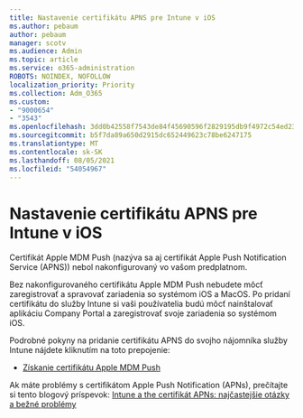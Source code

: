 ```yaml
---
title: Nastavenie certifikátu APNS pre Intune v iOS
ms.author: pebaum
author: pebaum
manager: scotv
ms.audience: Admin
ms.topic: article
ms.service: o365-administration
ROBOTS: NOINDEX, NOFOLLOW
localization_priority: Priority
ms.collection: Adm_O365
ms.custom:
- "9000654"
- "3543"
ms.openlocfilehash: 3dd0b42558f7543de84f45690596f2829195db9f4972c54ed239add7fe87b37c
ms.sourcegitcommit: b5f7da89a650d2915dc652449623c78be6247175
ms.translationtype: MT
ms.contentlocale: sk-SK
ms.lasthandoff: 08/05/2021
ms.locfileid: "54054967"
---
```

# <a name="intune-ios-set-up-apns-certificate"></a>Nastavenie certifikátu APNS pre Intune v iOS

Certifikát Apple MDM Push (nazýva sa aj certifikát Apple Push Notification Service (APNS)) nebol nakonfigurovaný vo vašom predplatnom.

Bez nakonfigurovaného certifikátu Apple MDM Push nebudete môcť zaregistrovať a spravovať zariadenia so systémom iOS a MacOS. Po pridaní certifikátu do služby Intune si vaši používatelia budú môcť nainštalovať aplikáciu Company Portal a zaregistrovať svoje zariadenia so systémom iOS.

Podrobné pokyny na pridanie certifikátu APNS do svojho nájomníka služby Intune nájdete kliknutím na toto prepojenie:

- [Získanie certifikátu Apple MDM Push](https://docs.microsoft.com/mem/intune/enrollment/apple-mdm-push-certificate-get)

Ak máte problémy s certifikátom Apple Push Notification (APNs), prečítajte si tento blogový príspevok: [Intune a the certifikát APNs: najčastejšie otázky a bežné problémy](https://techcommunity.microsoft.com/t5/Intune-Customer-Success/Intune-and-the-APNs-certificate-FAQ-and-common-issues/ba-p/280121)
